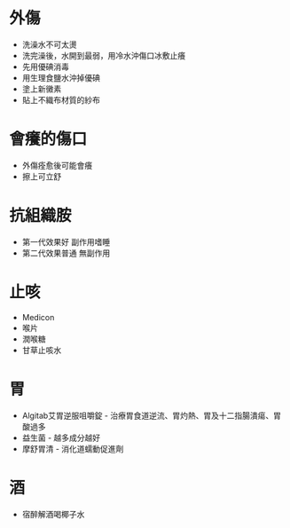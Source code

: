 外傷
=====
* 洗澡水不可太燙
* 洗完澡後，水開到最弱，用冷水沖傷口冰敷止癢
* 先用優碘消毒
* 用生理食鹽水沖掉優碘
* 塗上新黴素
* 貼上不織布材質的紗布

會癢的傷口
=====
* 外傷痊愈後可能會癢
* 擦上可立舒

抗組織胺
=====
* 第一代效果好 副作用嗜睡
* 第二代效果普通 無副作用


止咳
=====
* Medicon
* 喉片
* 潤喉糖
* 甘草止咳水

胃
=====
* Algitab艾胃逆服咀嚼錠 - 治療胃食道逆流、胃灼熱、胃及十二指腸潰瘍、胃酸過多
* 益生菌 - 越多成分越好
* 摩舒胃清 - 消化道蠕動促進劑

酒
=====
* 宿醉解酒喝椰子水